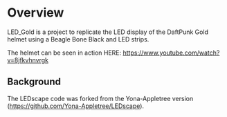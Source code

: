 Overview
========

LED_Gold is a project to replicate the LED display of the DaftPunk Gold helmet using
a Beagle Bone Black and LED strips.

The helmet can be seen in action HERE: https://www.youtube.com/watch?v=8jfkvhnvrgk

Background
------
The LEDscape code was forked from the Yona-Appletree version (https://github.com/Yona-Appletree/LEDscape).
